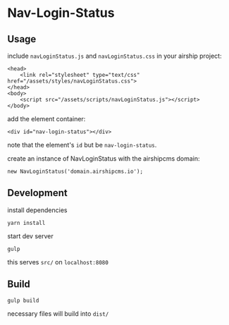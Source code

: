 # Nav-Login-Status

## Usage

include `navLoginStatus.js` and `navLoginStatus.css` in your airship project:

```
<head>
	<link rel="stylesheet" type="text/css" href="/assets/styles/navLoginStatus.css">
</head>
<body>
	<script src="/assets/scripts/navLoginStatus.js"></script>
</body>
```

add the element container:

```
<div id="nav-login-status"></div>
```

note that the element's `id` but be `nav-login-status`.

create an instance of NavLoginStatus with the airshipcms domain:

```
new NavLoginStatus('domain.airshipcms.io');
```

## Development

install dependencies

```
yarn install
```

start dev server

```
gulp
```

this serves `src/` on `localhost:8080`

## Build

```
gulp build
```

necessary files will build into `dist/`